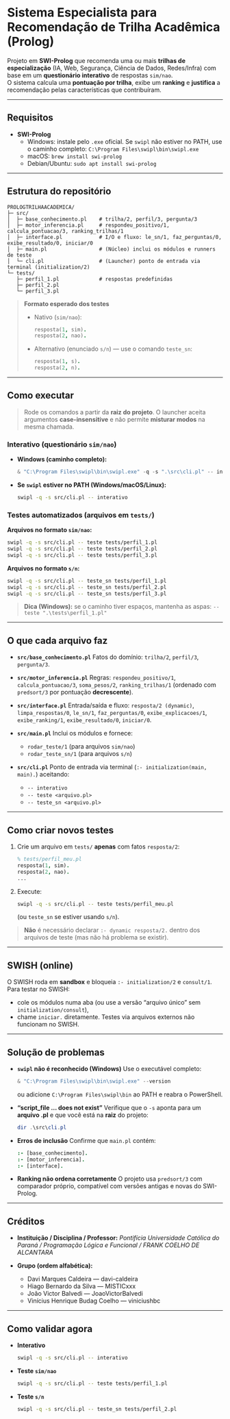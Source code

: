 # Sistema Especialista para Recomendação de Trilha Acadêmica (Prolog)

Projeto em **SWI-Prolog** que recomenda uma ou mais **trilhas de especialização** (IA, Web, Segurança, Ciência de Dados, Redes/Infra) com base em um **questionário interativo** de respostas `sim/nao`.  
O sistema calcula uma **pontuação por trilha**, exibe um **ranking** e **justifica** a recomendação pelas características que contribuíram.

---

## Requisitos

- **SWI-Prolog**
  - Windows: instale pelo `.exe` oficial. Se `swipl` não estiver no PATH, use o caminho completo:
    `C:\Program Files\swipl\bin\swipl.exe`
  - macOS: `brew install swi-prolog`
  - Debian/Ubuntu: `sudo apt install swi-prolog`

---

## Estrutura do repositório

```text
PROLOGTRILHAACADEMICA/
├─ src/
│  ├─ base_conhecimento.pl    # trilha/2, perfil/3, pergunta/3
│  ├─ motor_inferencia.pl     # respondeu_positivo/1, calcula_pontuacao/3, ranking_trilhas/1
│  ├─ interface.pl            # I/O e fluxo: le_sn/1, faz_perguntas/0, exibe_resultado/0, iniciar/0
│  ├─ main.pl                 # (Núcleo) inclui os módulos e runners de teste
│  └─ cli.pl                  # (Launcher) ponto de entrada via terminal (initialization/2)
└─ tests/
   ├─ perfil_1.pl             # respostas predefinidas
   ├─ perfil_2.pl
   └─ perfil_3.pl
````

> **Formato esperado dos testes**
>
> * Nativo (`sim/nao`):
>
>   ```prolog
>   resposta(1, sim).
>   resposta(2, nao).
>   ```
> * Alternativo (enunciado `s/n`) — use o comando `teste_sn`:
>
>   ```prolog
>   resposta(1, s).
>   resposta(2, n).
>   ```

---

## Como executar

> Rode os comandos a partir da **raiz do projeto**.
> O launcher aceita argumentos **case-insensitive** e não permite **misturar modos** na mesma chamada.

### Interativo (questionário `sim/nao`)

* **Windows (caminho completo):**

  ```powershell
  & "C:\Program Files\swipl\bin\swipl.exe" -q -s ".\src\cli.pl" -- interativo
  ```

* **Se `swipl` estiver no PATH (Windows/macOS/Linux):**

  ```bash
  swipl -q -s src/cli.pl -- interativo
  ```

### Testes automatizados (arquivos em `tests/`)

**Arquivos no formato `sim/nao`:**

```bash
swipl -q -s src/cli.pl -- teste tests/perfil_1.pl
swipl -q -s src/cli.pl -- teste tests/perfil_2.pl
swipl -q -s src/cli.pl -- teste tests/perfil_3.pl
```

**Arquivos no formato `s/n`:**

```bash
swipl -q -s src/cli.pl -- teste_sn tests/perfil_1.pl
swipl -q -s src/cli.pl -- teste_sn tests/perfil_2.pl
swipl -q -s src/cli.pl -- teste_sn tests/perfil_3.pl
```

> **Dica (Windows):** se o caminho tiver espaços, mantenha as aspas:
> `-- teste ".\tests\perfil_1.pl"`

---

## O que cada arquivo faz

* **`src/base_conhecimento.pl`**
  Fatos do domínio: `trilha/2`, `perfil/3`, `pergunta/3`.

* **`src/motor_inferencia.pl`**
  Regras: `respondeu_positivo/1`, `calcula_pontuacao/3`, `soma_pesos/2`, `ranking_trilhas/1`
  (ordenado com `predsort/3` por pontuação **decrescente**).

* **`src/interface.pl`**
  Entrada/saída e fluxo: `resposta/2 (dynamic)`, `limpa_respostas/0`, `le_sn/1`,
  `faz_perguntas/0`, `exibe_explicacoes/1`, `exibe_ranking/1`, `exibe_resultado/0`, `iniciar/0`.

* **`src/main.pl`**
  Inclui os módulos e fornece:

  * `rodar_teste/1` (para arquivos `sim/nao`)
  * `rodar_teste_sn/1` (para arquivos `s/n`)

* **`src/cli.pl`**
  Ponto de entrada via terminal (`:- initialization(main, main).`) aceitando:

  * `-- interativo`
  * `-- teste <arquivo.pl>`
  * `-- teste_sn <arquivo.pl>`

---

## Como criar novos testes

1. Crie um arquivo em `tests/` **apenas** com fatos `resposta/2`:

   ```prolog
   % tests/perfil_meu.pl
   resposta(1, sim).
   resposta(2, nao).
   ...
   ```
2. Execute:

   ```bash
   swipl -q -s src/cli.pl -- teste tests/perfil_meu.pl
   ```

   (ou `teste_sn` se estiver usando `s/n`).

> **Não** é necessário declarar `:- dynamic resposta/2.` dentro dos arquivos de teste (mas não há problema se existir).

---

## SWISH (online)

O SWISH roda em **sandbox** e bloqueia `:- initialization/2` e `consult/1`.
Para testar no SWISH:

* cole os módulos numa aba (ou use a versão “arquivo único” sem `initialization/consult`),
* chame `iniciar.` diretamente.
  Testes via arquivos externos não funcionam no SWISH.

---

## Solução de problemas

* **`swipl` não é reconhecido (Windows)**
  Use o executável completo:

  ```powershell
  & "C:\Program Files\swipl\bin\swipl.exe" --version
  ```

  ou adicione `C:\Program Files\swipl\bin` ao PATH e reabra o PowerShell.

* **“script_file … does not exist”**
  Verifique que o `-s` aponta para um **arquivo .pl** e que você está na **raiz** do projeto:

  ```powershell
  dir .\src\cli.pl
  ```

* **Erros de inclusão**
  Confirme que `main.pl` contém:

  ```prolog
  :- [base_conhecimento].
  :- [motor_inferencia].
  :- [interface].
  ```

* **Ranking não ordena corretamente**
  O projeto usa `predsort/3` com comparador próprio, compatível com versões antigas e novas do SWI-Prolog.

---

## Créditos

* **Instituição / Disciplina / Professor:** *Pontifícia Universidade Católica do Paraná / Programação Lógica e Funcional / FRANK COELHO DE ALCANTARA*
* **Grupo (ordem alfabética):**

  * Davi Marques Caldeira — davi-caldeira
  * Hiago Bernardo da Silva — MISTICxxx
  * João Victor Balvedi — JoaoVictorBalvedi
  * Vinícius Henrique Budag Coelho — viniciushbc

---

## Como validar agora

* **Interativo**

  ```bash
  swipl -q -s src/cli.pl -- interativo
  ```

* **Teste `sim/nao`**

  ```bash
  swipl -q -s src/cli.pl -- teste tests/perfil_1.pl
  ```

* **Teste `s/n`**

  ```bash
  swipl -q -s src/cli.pl -- teste_sn tests/perfil_2.pl
  ```

